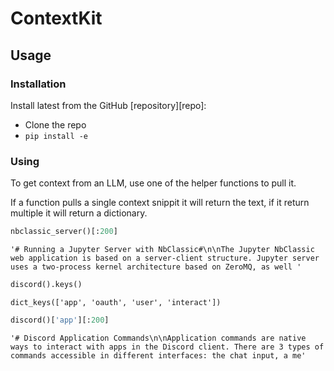 # ContextKit


<!-- WARNING: THIS FILE WAS AUTOGENERATED! DO NOT EDIT! -->

## Usage

### Installation

Install latest from the GitHub \[repository\]\[repo\]:

- Clone the repo
- `pip install -e`

### Using

To get context from an LLM, use one of the helper functions to pull it.

If a function pulls a single context snippit it will return the text, if
it return multiple it will return a dictionary.

``` python
nbclassic_server()[:200]
```

    '# Running a Jupyter Server with NbClassic#\n\nThe Jupyter NbClassic web application is based on a server-client structure. Jupyter server uses a two-process kernel architecture based on ZeroMQ, as well '

``` python
discord().keys()
```

    dict_keys(['app', 'oauth', 'user', 'interact'])

``` python
discord()['app'][:200]
```

    '# Discord Application Commands\n\nApplication commands are native ways to interact with apps in the Discord client. There are 3 types of commands accessible in different interfaces: the chat input, a me'
